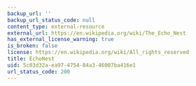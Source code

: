 ```yaml
---
backup_url: ''
backup_url_status_code: null
content_type: external-resource
external_url: https://en.wikipedia.org/wiki/The_Echo_Nest
has_external_license_warning: true
is_broken: false
license: https://en.wikipedia.org/wiki/All_rights_reserved
title: EchoNest
uid: 5c03d32a-ea97-4754-84a3-46007ba416e1
url_status_code: 200
---
```

